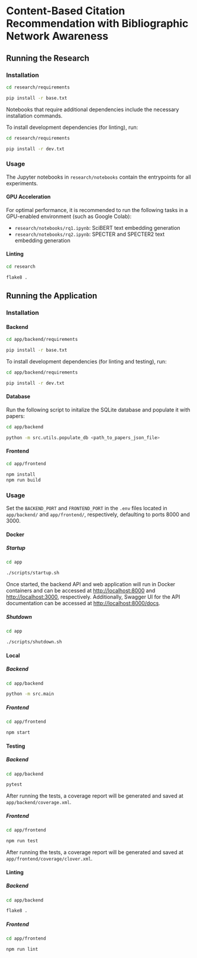 # Content-Based Citation Recommendation with Bibliographic Network Awareness
## Running the Research
### Installation
```sh
cd research/requirements

pip install -r base.txt
```

Notebooks that require additional dependencies include the necessary installation commands.

To install development dependencies (for linting), run:

```sh
cd research/requirements

pip install -r dev.txt
```

### Usage
The Jupyter notebooks in `research/notebooks` contain the entrypoints for all experiments.

#### GPU Acceleration
For optimal performance, it is recommended to run the following tasks in a GPU-enabled environment (such as Google Colab):
- `research/notebooks/rq1.ipynb`: SciBERT text embedding generation
- `research/notebooks/rq2.ipynb`: SPECTER and SPECTER2 text embedding generation

#### Linting
```sh
cd research

flake8 .
```

## Running the Application
### Installation
#### Backend
```sh
cd app/backend/requirements

pip install -r base.txt
```

To install development dependencies (for linting and testing), run:

```sh
cd app/backend/requirements

pip install -r dev.txt
```

#### Database
Run the following script to initalize the SQLite database and populate it with papers:

```sh
cd app/backend

python -m src.utils.populate_db <path_to_papers_json_file>
```

#### Frontend
```sh
cd app/frontend

npm install
npm run build
```

### Usage
Set the `BACKEND_PORT` and `FRONTEND_PORT` in the `.env` files located in `app/backend/` and `app/frontend/`, respectively, defaulting to ports 8000 and 3000.

#### Docker
##### Startup
```sh
cd app

./scripts/startup.sh
```

Once started, the backend API and web application will run in Docker containers and can be accessed at [http://localhost:8000](http://localhost:8000) and [http://localhost:3000](http://localhost:3000), respectively. Additionally, Swagger UI for the API documentation can be accessed at [http://localhost:8000/docs](http://localhost:8000/docs).

##### Shutdown
```sh
cd app

./scripts/shutdown.sh
```

#### Local
##### Backend
```sh
cd app/backend

python -m src.main
```

##### Frontend
```sh
cd app/frontend

npm start
```

#### Testing
##### Backend
```sh
cd app/backend

pytest
```

After running the tests, a coverage report will be generated and saved at `app/backend/coverage.xml`.

##### Frontend
```sh
cd app/frontend

npm run test
```

After running the tests, a coverage report will be generated and saved at `app/frontend/coverage/clover.xml`.

#### Linting
##### Backend
```sh
cd app/backend

flake8 .
```

##### Frontend
```sh
cd app/frontend

npm run lint
```